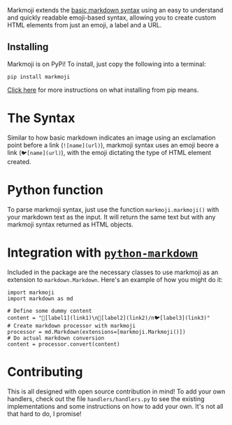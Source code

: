 Markmoji extends the [basic markdown syntax](https://www.markdownguide.org/basic-syntax/) using an easy to understand and quickly readable emoji-based syntax, allowing you to create custom HTML elements from just an emoji, a label and a URL.

## Installing
Markmoji is on PyPi! To install, just copy the following into a terminal:

```
pip install markmoji
```

[Click here](https://datatofish.com/install-package-python-using-pip/) for more instructions on what installing from pip means.

# The Syntax
Similar to how basic markdown indicates an image using an exclamation point before a link (`![name](url)`), markmoji syntax uses an emoji beore a link (`🐦[name](url)`), with the emoji dictating the type of HTML element created.

# Python function
To parse markmoji syntax, just use the function `markmoji.markmoji()` with your markdown text as the input. It will return the same text but with any markmoji syntax returned as HTML objects.

# Integration with [`python-markdown`](https://python-markdown.github.io/)
Included in the package are the necessary classes to use markmoji as an extension to `markdown.Markdown`. Here's an example of how you might do it:
```
import markmoji
import markdown as md

# Define some dummy content
content = "🏐[label1](link1)\n🏐[label2](link2)/n🐦[label3](link3)"
# Create markdown processor with markmoji
processor = md.Markdown(extensions=[markmoji.Markmoji()])
# Do actual markdown conversion
content = processor.convert(content)
```

# Contributing
This is all designed with open source contribution in mind! To add your own handlers, check out the file `handlers/handlers.py` to see the existing implementations and some instructions on how to add your own. It's not all that hard to do, I promise!